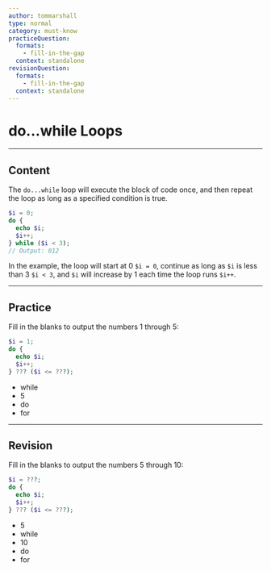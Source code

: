 ```yaml
---
author: tommarshall
type: normal
category: must-know
practiceQuestion:
  formats:
    - fill-in-the-gap
  context: standalone
revisionQuestion:
  formats:
    - fill-in-the-gap
  context: standalone
---
```


# do...while Loops

---

## Content

The `do...while` loop will execute the block of code once, and then repeat the loop as long as a specified condition is true.

```php
$i = 0;
do {
  echo $i;
  $i++;
} while ($i < 3);
// Output: 012
```

In the example, the loop will start at 0 `$i = 0`, continue as long as `$i` is less than 3 `$i < 3`, and `$i` will increase by 1 each time the loop runs `$i++`.



---
## Practice

Fill in the blanks to output the numbers 1 through 5:

```php
$i = 1;
do {
  echo $i;
  $i++;
} ??? ($i <= ???);
```

- while
- 5
- do
- for

---
## Revision


Fill in the blanks to output the numbers 5 through 10:

```php
$i = ???;
do {
  echo $i;
  $i++;
} ??? ($i <= ???);
```

- 5
- while
- 10
- do
- for

